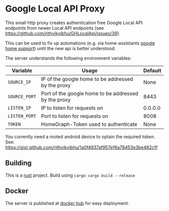 # Google Local API Proxy

This small http proxy creates authentication free Google Local API endpoints from newer Local API endpoints
(see https://github.com/rithvikvibhu/GHLocalApi/issues/39).

This can be used to fix up automations (e.g. via home-assistants [google home support](https://www.home-assistant.io/components/googlehome/)) until the new api is better understood.

The server understands the following environment variables:

Variable      | Usage                                                | Default
--------------|------------------------------------------------------|----------------
`SOURCE_IP`   | IP of the google home to be addressed by the proxy   | None <required>
`SOURCE_PORT` | Port of the google home to be addressed by the proxy | 8443
`LISTEN_IP`   | IP to listen for requests on                         | 0.0.0.0
`LISTEN_PORT` | Port to listen for requests on                       | 8008
`TOKEN`       | HomeGraph-Token used to authenticate                 | None <required>

You currently need a rooted android device to optain the required token.
See: https://gist.github.com/rithvikvibhu/1a0f4937af957ef6a78453e3be482c1f

## Building

This is a [rust](https://rust-lang.org) project. Build using `cargo`:
`cargo build --release`

## Docker

The server is published at [docker hub](https://hub.docker.com/r/drakulix/ghlapi_proxy) for easy deployment.